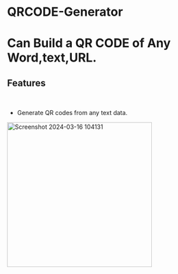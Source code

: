 # QRCODE-Generator
<h1>Can Build a QR CODE of Any Word,text,URL.</h1>
<h2>Features</h2><br>
<ul>
  <li>Generate QR codes from any text data.</li></ul>
<img width="338" alt="Screenshot 2024-03-16 104131" src="https://github.com/Arkachau05/QRCODE-Generator-/assets/142379046/cb5ee1ce-d72b-4644-90a0-3bc03335d57d">


